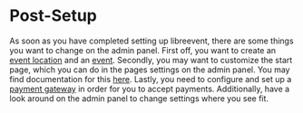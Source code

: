 # Post-Setup

As soon as you have completed setting up libreevent, there are some things you want to change on the admin panel. First off, you want to create an [event location](&/admin-panel/locations) and an [event](&/admin-panel/events). Secondly, you may want to customize the start page, which you can do in the pages settings on the admin panel. You may find documentation for this [here](&/admin-panel/pages). Lastly, you need to configure and set up a [payment gateway](&/admin-panel/settings#payment-gateway) in order for you to accept payments. Additionally, have a look around on the admin panel to change settings where you see fit.